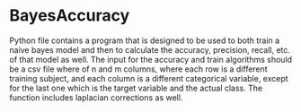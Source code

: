 # BayesAccuracy
Python file contains a program that is designed to be used to both train a naive bayes model and then to calculate the accuracy, precision, recall, etc. of that model as well. The input for the accuracy and train algorithms should be a csv file where of n and m columns, where each row is a different training subject, and each column is a different categorical variable, except for the last one which is the target variable and the actual class. The function includes laplacian corrections as well.
